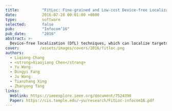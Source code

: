```yaml
---
title:          "FitLoc: Fine-grained and Low-cost Device-free Localization for Multiple Targets over Various Areas."
date:           2016-07-28 00:01:00 +0800
type:           software
selected:       false
pub:            "Infocom’16"
pub_date:       "2016"
abstract: >-
  Device-free localization (DfL) techniques, which can localize targets without carrying any wireless devices, have attracting an increasing attentions. Most current DfL approaches, however, have two main drawbacks hindering their practical applications. First, one needs to collect large number of measurements to achieve a high localization accuracy, inevitably causing a high deployment cost, and the areas variety will further exacerbate this problem. Second, as the pre-obtained Received Signal Strength (RSS) from each location (i.e., radio-map) in a specific area cannot be directly applied to new areas for localization, the calibration process of different areas will lead to the high human effort cost. In this paper, we propose, FitLoc, a fine-grained and low cost DfL approach that can localize multiple targets in various areas. By taking advantage of the compressive sensing (CS) theory, FitLoc decreases the deployment cost by collecting only a few of RSS measurements and performs a fine-grained localization. Further, FitLoc employs a rigorously designed transfer scheme to unify the radio-map over various areas, thus greatly reduces the human effort cost. Theoretical analysis about the effectivity of the problem formulation is provided. Extensive experimental results illustrate the effectiveness of FitLoc.
cover:         /assets/images/covers/2016/fitloc.png 
authors:
  - Liqiong Chang
  - <strong>Xiaojiang Chen</strong>
  - Yu Wang
  - Dingyi Fang
  - Ju Wang
  - Tianzhang Xing
  - Zhanyong Tang
links:
  Weblink: https://ieeexplore.ieee.org/document/7524390
  Paper: https://cis.temple.edu/~yu/research/FitLoc-infocom16.pdf
---
```

